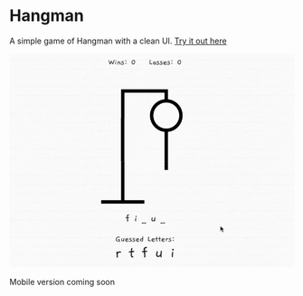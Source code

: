 # Hangman
A simple game of Hangman with a clean UI. [Try it out here]()

![Demo](assets/img/demo.gif "Hangman")

Mobile version coming soon



